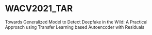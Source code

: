 # WACV2021_TAR
Towards Generalized Model to Detect Deepfake in the Wild: A Practical Approach using Transfer Learning based Autoencoder with Residuals
